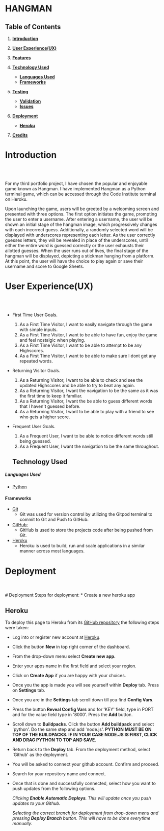 # HANGMAN

## Table of Contents

1. [**Introduction**](#introduction)

2. [**User Experience(UX)**](#user-experience(ux))
     
3. [**Features**](features)
     
4. [**Technology Used**](#technology-used)
    - [**Languages Used**](#languages-used)
    - [**Frameworks**](#frameworks,-libraries-&-programs-used)
 
5. [**Testing**](#testing)
      - [**Validation**](#validation)
      - [**Issues**](#issues)
6. [**Deployment**](#deployment)
      - [**Heroku**](#heroku)
7. [**Credits**](#credits)

# Introduction

</br>
</br>

For my third portfolio project, I have chosen the popular and enjoyable game known as Hangman. I have implemented Hangman as a Python terminal game, which can be accessed through the Code Institute terminal on Heroku.

Upon launching the game, users will be greeted by a welcoming screen and presented with three options. The first option initiates the game, prompting the user to enter a username. After entering a username, the user will be shown an initial stage of the hangman image, which progressively changes with each incorrect guess. Additionally, a randomly selected word will be displayed with underscores representing each letter. As the user correctly guesses letters, they will be revealed in place of the underscores, until either the entire word is guessed correctly or the user exhausts their allotted guesses. When the user runs out of lives, the final stage of the hangman will be displayed, depicting a stickman hanging from a platform. At this point, the user will have the choice to play again or save their username and score to Google Sheets.

# User Experience(UX)

</br>
</br>

 - First Time User Goals. 
   1. As a First Time Visitor, I want to easily navigate through the game with simple inputs.
   2. As a First Time Visitor, I want to be able to have fun, enjoy the game and feel nostalgic when playing.
   3. As a First Time Visitor, I want to be able to attempt to be any Highscores.
   4. As a First Time Visitor, I want to be able to make sure I dont get any repeated words.
 
 - Returning Visitor Goals.
   1. As a Returning Visitor, I want to be able to check and see the updated Highscores and be able to try to beat any again.
   2. As a Returning Visitor, I want the navigation to be the same as it was the first time to keep it familiar.
   3. As a Returning Visitor, I want the be able to guess different words that I haven't guessed before.
   4. As a Returning Visitor, I want to be able to play with a friend to see who gets a higher score.
     
 - Frequent User Goals.
   1. As a Frequent User, I want to be able to notice different words still being guessed.
   2. As a Frequent User, I want the navigation to be the same throughout.

   ## Technology Used

##### Languages Used
 - [Python](https://en.wikipedia.org/wiki/Python_(programming_language))
 
#### Frameworks

- [Git](https://git-scm.com/)
    - Git was used for version control by utilizing the Gitpod terminal to commit to Git and Push to GitHub.
- [GitHub:](https://github.com/)
    - GitHub is used to store the projects code after being pushed from Git.
- [Heroku](https://www.heroku.com) 
    - Heroku is used to build, run and scale applications in a similar manner across most languages.

# Deployment

</br>
</br>
# Deployment
Steps for deployment:
* Create a new heroku app

## Heroku
To deploy this page to Heroku from its [GitHub repository](https://github.com/D0nie1998/hangman-dk/tree/main) the following steps were taken:

- Log into or register new account at [Heroku](https://www.heroku.com/).
- Click the button **New** in top right corner of the dashboard.
- From the drop-down menu select **Create new app**.
- Enter your apps name in the first field and select your region.
- Click on **Create App** if you are happy with your choices.
- Once you the app is made you will see yourself within **Deploy** tab. Press on **Settings** tab.
- Once you are in the **Settings** tab scroll down till you find **Config Vars**.
- Press the button **Reveal Config Vars** and for 'KEY' field, type in PORT and for the value field type in '8000'.
Press the **Add** button.
- Scroll down to **Buildpacks**. Click the button **Add buildpack** and select 'python'. Do the same step and add 'node.js'.
**PYTHON MUST BE ON TOP OF THE BUILDPACKS. IF IN YOUR CASE NODE.JS IS FIRST, CLICK AND DRAG PYTHON TO TOP AND SAVE.**
- Return back to the **Deploy** tab. From the deployment method, select 'Github' as the deployment.
- You will be asked to connect your github account. Confirm and proceed.
- Search for your repository name and connect.
- Once that is done and successfully connected, select how you want to push updates from the following options.

  _Clicking **Enable Automatic Deploys**. This will update once you push updates to your Github._

  _Selecting the correct branch for deployment from drop-down menu and pressing **Deploy Branch** button. This will have to be done everytime manually._
